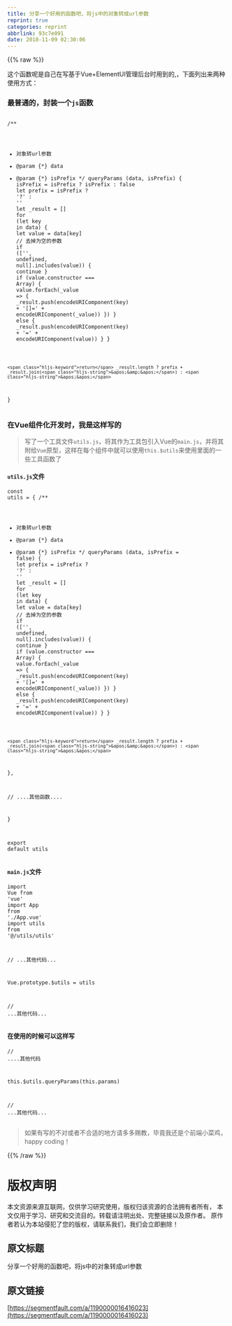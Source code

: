 ```yaml
---
title: 分享一个好用的函数吧，将js中的对象转成url参数
reprint: true
categories: reprint
abbrlink: 93c7e091
date: 2018-11-09 02:30:06
---
```


{{% raw %}}
<p>&#x8FD9;&#x4E2A;&#x51FD;&#x6570;&#x5462;&#x662F;&#x81EA;&#x5DF1;&#x5728;&#x5199;&#x57FA;&#x4E8E;Vue+ElementUI&#x7BA1;&#x7406;&#x540E;&#x53F0;&#x65F6;&#x7528;&#x5230;&#x7684;,&#xFF0C;&#x4E0B;&#x9762;&#x5217;&#x51FA;&#x6765;&#x4E24;&#x79CD;&#x4F7F;&#x7528;&#x65B9;&#x5F0F;&#xFF1A;</p><h3 id="articleHeader0">&#x6700;&#x666E;&#x901A;&#x7684;&#xFF0C;&#x5C01;&#x88C5;&#x4E00;&#x4E2A;<code>js</code>&#x51FD;&#x6570;</h3><div class="widget-codetool" style="display:none"><div class="widget-codetool--inner"><span class="selectCode code-tool" data-toggle="tooltip" data-placement="top" title="" data-original-title="&#x5168;&#x9009;"></span> <span type="button" class="copyCode code-tool" data-toggle="tooltip" data-placement="top" data-clipboard-text=" /**
   * &#x5BF9;&#x8C61;&#x8F6C;url&#x53C2;&#x6570;
   * @param {*} data
   * @param {*} isPrefix
   */
 queryParams (data, isPrefix) {
    isPrefix = isPrefix ? isPrefix : false
    let prefix = isPrefix ? &apos;?&apos; : &apos;&apos;
    let _result = []
    for (let key in data) {
      let value = data[key]
      // &#x53BB;&#x6389;&#x4E3A;&#x7A7A;&#x7684;&#x53C2;&#x6570;
      if ([&apos;&apos;, undefined, null].includes(value)) {
        continue
      }
      if (value.constructor === Array) {
        value.forEach(_value =&gt; {
          _result.push(encodeURIComponent(key) + &apos;[]=&apos; + encodeURIComponent(_value))
        })
      } else {
        _result.push(encodeURIComponent(key) + &apos;=&apos; + encodeURIComponent(value))
      }
    }

    return _result.length ? prefix + _result.join(&apos;&amp;&apos;) : &apos;&apos;
  }" title="" data-original-title="&#x590D;&#x5236;"></span> <span type="button" class="saveToNote code-tool" data-toggle="tooltip" data-placement="top" title="" data-original-title="&#x653E;&#x8FDB;&#x7B14;&#x8BB0;"></span></div></div><pre class="javascript hljs"><code class="javascript"> <span class="hljs-comment">/**
   * &#x5BF9;&#x8C61;&#x8F6C;url&#x53C2;&#x6570;
   * @param {*} data
   * @param {*} isPrefix
   */</span>
 queryParams (data, isPrefix) {
    isPrefix = isPrefix ? isPrefix : <span class="hljs-literal">false</span>
    <span class="hljs-keyword">let</span> prefix = isPrefix ? <span class="hljs-string">&apos;?&apos;</span> : <span class="hljs-string">&apos;&apos;</span>
    <span class="hljs-keyword">let</span> _result = []
    <span class="hljs-keyword">for</span> (<span class="hljs-keyword">let</span> key <span class="hljs-keyword">in</span> data) {
      <span class="hljs-keyword">let</span> value = data[key]
      <span class="hljs-comment">// &#x53BB;&#x6389;&#x4E3A;&#x7A7A;&#x7684;&#x53C2;&#x6570;</span>
      <span class="hljs-keyword">if</span> ([<span class="hljs-string">&apos;&apos;</span>, <span class="hljs-literal">undefined</span>, <span class="hljs-literal">null</span>].includes(value)) {
        <span class="hljs-keyword">continue</span>
      }
      <span class="hljs-keyword">if</span> (value.constructor === <span class="hljs-built_in">Array</span>) {
        value.forEach(<span class="hljs-function"><span class="hljs-params">_value</span> =&gt;</span> {
          _result.push(<span class="hljs-built_in">encodeURIComponent</span>(key) + <span class="hljs-string">&apos;[]=&apos;</span> + <span class="hljs-built_in">encodeURIComponent</span>(_value))
        })
      } <span class="hljs-keyword">else</span> {
        _result.push(<span class="hljs-built_in">encodeURIComponent</span>(key) + <span class="hljs-string">&apos;=&apos;</span> + <span class="hljs-built_in">encodeURIComponent</span>(value))
      }
    }

    <span class="hljs-keyword">return</span> _result.length ? prefix + _result.join(<span class="hljs-string">&apos;&amp;&apos;</span>) : <span class="hljs-string">&apos;&apos;</span>
  }</code></pre><h3 id="articleHeader1">&#x5728;Vue&#x7EC4;&#x4EF6;&#x5316;&#x5F00;&#x53D1;&#x65F6;&#xFF0C;&#x6211;&#x662F;&#x8FD9;&#x6837;&#x5199;&#x7684;</h3><blockquote>&#x5199;&#x4E86;&#x4E00;&#x4E2A;&#x5DE5;&#x5177;&#x6587;&#x4EF6;<code>utils.js</code>&#xFF0C;&#x5C06;&#x5176;&#x4F5C;&#x4E3A;&#x5DE5;&#x5177;&#x5305;&#x5F15;&#x5165;Vue&#x7684;<code>main.js</code>&#xFF0C;&#x5E76;&#x5C06;&#x5176;&#x9644;&#x7ED9;<code>Vue</code>&#x539F;&#x578B;&#xFF0C;&#x8FD9;&#x6837;&#x5728;&#x6BCF;&#x4E2A;&#x7EC4;&#x4EF6;&#x4E2D;&#x5C31;&#x53EF;&#x4EE5;&#x4F7F;&#x7528;<code>this.$utils</code>&#x6765;&#x4F7F;&#x7528;&#x91CC;&#x9762;&#x7684;&#x4E00;&#x4E9B;&#x5DE5;&#x5177;&#x51FD;&#x6570;&#x4E86;</blockquote><h4><code>utils.js</code>&#x6587;&#x4EF6;</h4><div class="widget-codetool" style="display:none"><div class="widget-codetool--inner"><span class="selectCode code-tool" data-toggle="tooltip" data-placement="top" title="" data-original-title="&#x5168;&#x9009;"></span> <span type="button" class="copyCode code-tool" data-toggle="tooltip" data-placement="top" data-clipboard-text="const utils = {
  /**
   * &#x5BF9;&#x8C61;&#x8F6C;url&#x53C2;&#x6570;
   * @param {*} data
   * @param {*} isPrefix
   */
  queryParams (data, isPrefix = false) {
    let prefix = isPrefix ? &apos;?&apos; : &apos;&apos;
    let _result = []
    for (let key in data) {
      let value = data[key]
      // &#x53BB;&#x6389;&#x4E3A;&#x7A7A;&#x7684;&#x53C2;&#x6570;
      if ([&apos;&apos;, undefined, null].includes(value)) {
        continue
      }
      if (value.constructor === Array) {
        value.forEach(_value =&gt; {
          _result.push(encodeURIComponent(key) + &apos;[]=&apos; + encodeURIComponent(_value))
        })
      } else {
        _result.push(encodeURIComponent(key) + &apos;=&apos; + encodeURIComponent(value))
      }
    }

    return _result.length ? prefix + _result.join(&apos;&amp;&apos;) : &apos;&apos;
  },

  // ....&#x5176;&#x4ED6;&#x51FD;&#x6570;....

}

export default utils
" title="" data-original-title="&#x590D;&#x5236;"></span> <span type="button" class="saveToNote code-tool" data-toggle="tooltip" data-placement="top" title="" data-original-title="&#x653E;&#x8FDB;&#x7B14;&#x8BB0;"></span></div></div><pre class="javascript hljs"><code class="javascript"><span class="hljs-keyword">const</span> utils = {
  <span class="hljs-comment">/**
   * &#x5BF9;&#x8C61;&#x8F6C;url&#x53C2;&#x6570;
   * @param {*} data
   * @param {*} isPrefix
   */</span>
  queryParams (data, isPrefix = <span class="hljs-literal">false</span>) {
    <span class="hljs-keyword">let</span> prefix = isPrefix ? <span class="hljs-string">&apos;?&apos;</span> : <span class="hljs-string">&apos;&apos;</span>
    <span class="hljs-keyword">let</span> _result = []
    <span class="hljs-keyword">for</span> (<span class="hljs-keyword">let</span> key <span class="hljs-keyword">in</span> data) {
      <span class="hljs-keyword">let</span> value = data[key]
      <span class="hljs-comment">// &#x53BB;&#x6389;&#x4E3A;&#x7A7A;&#x7684;&#x53C2;&#x6570;</span>
      <span class="hljs-keyword">if</span> ([<span class="hljs-string">&apos;&apos;</span>, <span class="hljs-literal">undefined</span>, <span class="hljs-literal">null</span>].includes(value)) {
        <span class="hljs-keyword">continue</span>
      }
      <span class="hljs-keyword">if</span> (value.constructor === <span class="hljs-built_in">Array</span>) {
        value.forEach(<span class="hljs-function"><span class="hljs-params">_value</span> =&gt;</span> {
          _result.push(<span class="hljs-built_in">encodeURIComponent</span>(key) + <span class="hljs-string">&apos;[]=&apos;</span> + <span class="hljs-built_in">encodeURIComponent</span>(_value))
        })
      } <span class="hljs-keyword">else</span> {
        _result.push(<span class="hljs-built_in">encodeURIComponent</span>(key) + <span class="hljs-string">&apos;=&apos;</span> + <span class="hljs-built_in">encodeURIComponent</span>(value))
      }
    }

    <span class="hljs-keyword">return</span> _result.length ? prefix + _result.join(<span class="hljs-string">&apos;&amp;&apos;</span>) : <span class="hljs-string">&apos;&apos;</span>
  },

  <span class="hljs-comment">// ....&#x5176;&#x4ED6;&#x51FD;&#x6570;....</span>

}

<span class="hljs-keyword">export</span> <span class="hljs-keyword">default</span> utils
</code></pre><h4><code>main.js</code>&#x6587;&#x4EF6;</h4><div class="widget-codetool" style="display:none"><div class="widget-codetool--inner"><span class="selectCode code-tool" data-toggle="tooltip" data-placement="top" title="" data-original-title="&#x5168;&#x9009;"></span> <span type="button" class="copyCode code-tool" data-toggle="tooltip" data-placement="top" data-clipboard-text="import Vue from &apos;vue&apos;
import App from &apos;./App.vue&apos;
import utils from &apos;@/utils/utils&apos;

// ...&#x5176;&#x4ED6;&#x4EE3;&#x7801;...

Vue.prototype.$utils = utils

// ...&#x5176;&#x4ED6;&#x4EE3;&#x7801;..." title="" data-original-title="&#x590D;&#x5236;"></span> <span type="button" class="saveToNote code-tool" data-toggle="tooltip" data-placement="top" title="" data-original-title="&#x653E;&#x8FDB;&#x7B14;&#x8BB0;"></span></div></div><pre class="javascript hljs"><code class="javascript"><span class="hljs-keyword">import</span> Vue <span class="hljs-keyword">from</span> <span class="hljs-string">&apos;vue&apos;</span>
<span class="hljs-keyword">import</span> App <span class="hljs-keyword">from</span> <span class="hljs-string">&apos;./App.vue&apos;</span>
<span class="hljs-keyword">import</span> utils <span class="hljs-keyword">from</span> <span class="hljs-string">&apos;@/utils/utils&apos;</span>

<span class="hljs-comment">// ...&#x5176;&#x4ED6;&#x4EE3;&#x7801;...</span>

Vue.prototype.$utils = utils

<span class="hljs-comment">// ...&#x5176;&#x4ED6;&#x4EE3;&#x7801;...</span></code></pre><h4>&#x5728;&#x4F7F;&#x7528;&#x7684;&#x65F6;&#x5019;&#x53EF;&#x4EE5;&#x8FD9;&#x6837;&#x5199;</h4><div class="widget-codetool" style="display:none"><div class="widget-codetool--inner"><span class="selectCode code-tool" data-toggle="tooltip" data-placement="top" title="" data-original-title="&#x5168;&#x9009;"></span> <span type="button" class="copyCode code-tool" data-toggle="tooltip" data-placement="top" data-clipboard-text="// ....&#x5176;&#x4ED6;&#x4EE3;&#x7801;

this.$utils.queryParams(this.params)

// ...&#x5176;&#x4ED6;&#x4EE3;&#x7801;..." title="" data-original-title="&#x590D;&#x5236;"></span> <span type="button" class="saveToNote code-tool" data-toggle="tooltip" data-placement="top" title="" data-original-title="&#x653E;&#x8FDB;&#x7B14;&#x8BB0;"></span></div></div><pre class="hljs kotlin"><code class="javascipt"><span class="hljs-comment">// ....&#x5176;&#x4ED6;&#x4EE3;&#x7801;</span>

<span class="hljs-keyword">this</span>.$utils.queryParams(<span class="hljs-keyword">this</span>.params)

<span class="hljs-comment">// ...&#x5176;&#x4ED6;&#x4EE3;&#x7801;...</span></code></pre><blockquote>&#x5982;&#x679C;&#x6709;&#x5199;&#x7684;&#x4E0D;&#x5BF9;&#x6216;&#x8005;&#x4E0D;&#x5408;&#x9002;&#x7684;&#x5730;&#x65B9;&#x8BF7;&#x591A;&#x591A;&#x8D50;&#x6559;&#xFF0C;&#x6BD5;&#x7ADF;&#x6211;&#x8FD8;&#x662F;&#x4E2A;&#x524D;&#x7AEF;&#x5C0F;&#x83DC;&#x9E21;&#xFF0C;happy coding&#xFF01;</blockquote>
{{% /raw %}}

# 版权声明
本文资源来源互联网，仅供学习研究使用，版权归该资源的合法拥有者所有，
本文仅用于学习、研究和交流目的。转载请注明出处、完整链接以及原作者。
原作者若认为本站侵犯了您的版权，请联系我们，我们会立即删除！

## 原文标题
分享一个好用的函数吧，将js中的对象转成url参数

## 原文链接
[https://segmentfault.com/a/1190000016416023](https://segmentfault.com/a/1190000016416023)

